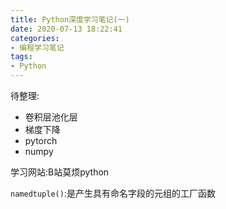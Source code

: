 ```yaml
---
title: Python深度学习笔记(一)
date: 2020-07-13 18:22:41
categories:
- 编程学习笔记
tags:
- Python
---
```


待整理:

- 卷积层池化层
- 梯度下降
- pytorch
- numpy

学习网站:B站莫烦python

`namedtuple()`:是产生具有命名字段的元组的工厂函数

